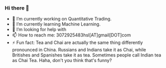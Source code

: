 ### Hi there 👋

<!--
**John8848666/John8848666** is a ✨ _special_ ✨ repository because its `README.md` (this file) appears on your GitHub profile.

Here are some ideas to get you started:

-->

- 🔭 I’m currently working on Quantitative Trading.
- 🌱 I’m currently learning Machine Learning.
- 🤔 I’m looking for help with 
- 📫 How to reach me: 3072925483hsl[AT]gmail[DOT]com
- ⚡ Fun fact: Tea and Chai are actually the same thing differently pronounced in China. Russians and Indians take it as Chai, while Britishes and Spanishes take it as tea. Sometimes people call Indian tea as Chai Tea. Haha, don't you think that's funny?
